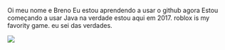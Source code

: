 Oi meu nome e Breno 
Eu estou aprendendo a usar o github agora 
Estou começando a usar Java 
na verdade estou aqui em 2017.
roblox is my favority game.
eu sei das verdades.

![](https://media1.tenor.com/m/xVx8mDJTwOIAAAAC/glamrock-freddy-fnaf.gif)
